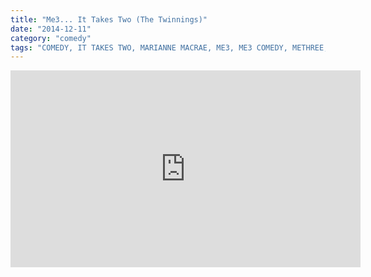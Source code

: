 ```yaml
---
title: "Me3... It Takes Two (The Twinnings)"
date: "2014-12-11"
category: "comedy"
tags: "COMEDY, IT TAKES TWO, MARIANNE MACRAE, ME3, ME3 COMEDY, METHREE, METHREE COMEDY, RICHARD HANRAHAN, SKETCH, THE SHINING, TWINNINGS"
---
```


<iframe width="560" height="315" src="https://www.youtube.com/embed/ygoPEocxfTM" frameborder="0" allow="accelerometer; autoplay; encrypted-media; gyroscope; picture-in-picture" allowfullscreen></iframe>
